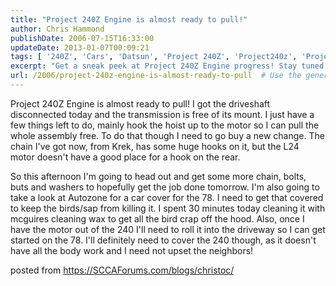 ```yaml
---
title: "Project 240Z Engine is almost ready to pull!"
author: Chris Hammond
publishDate: 2006-07-15T16:33:00
updateDate: 2013-01-07T00:09:21
tags: [ '240Z', 'Cars', 'Datsun', 'Project 240Z', 'Project240z', 'Project240Zcom', 'Weblog' ]
excerpt: "Get a sneak peek at Project 240Z Engine progress! Stay tuned as the engine is almost ready to pull, with a few final steps before extraction. Follow the journey on https://SCCAForums.com/blogs/christoc/ #Project"
url: /2006/project-240z-engine-is-almost-ready-to-pull  # Use the generated URL with year
---
```

<P>Project 240Z Engine is almost ready to pull! I got the driveshaft disconnected today and the transmission is free of its mount. I just have a few things left to do, mainly hook the hoist up to the motor so I can pull the whole assembly free. To do that though I need to go buy a new change. The chain I've got now, from Krek, has some huge hooks on it, but the L24 motor doesn't have a good place for a hook on the rear. </P> <P>So this afternoon I'm going to head out and get some more chain, bolts, buts and washers to hopefully get the job done tomorrow. I'm also going to take a look at Autozone for a car cover for the 78. I need to get that covered to keep the birds/sap from killing it. I spent 30 minutes today cleaning it with mcguires cleaning wax to get all the bird crap off the hood. Also, once I have the motor out of the 240 I'll need to roll it into the driveway so I can get started on the 78. I'll definitely need to cover the 240 though, as it doesn't have all the body work and I need not upset the neighbors!</P> posted from <a href="https://SCCAForums.com/blogs/christoc/">https://SCCAForums.com/blogs/christoc/</a>


